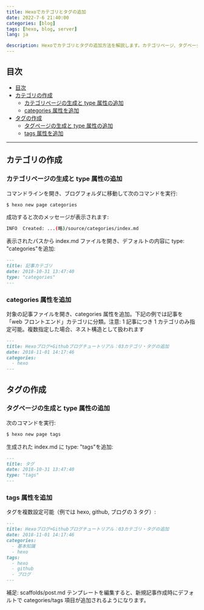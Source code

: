 ```yaml
---
title: Hexoでカテゴリとタグの追加
date: 2022-7-6 21:40:00
categories: [blog]
tags: [hexo, blog, server]
lang: ja

description: Hexoでカテゴリとタグの追加方法を解説します。カテゴリページ、タグページの生成から記事へのcategories属性・tags属性の追加まで網羅しています。
---
```


## 目次

- [目次](#%E7%9B%AE%E6%AC%A1)
- [カテゴリの作成](#%E3%82%AB%E3%83%86%E3%82%B4%E3%83%AA%E3%81%AE%E4%BD%9C%E6%88%90)
  - [カテゴリページの生成と type 属性の追加](#%E3%82%AB%E3%83%86%E3%82%B4%E3%83%AA%E3%83%9A%E3%83%BC%E3%82%B8%E3%81%AE%E7%94%9F%E6%88%90%E3%81%A8-type-%E5%B1%9E%E6%80%A7%E3%81%AE%E8%BF%BD%E5%8A%A0)
  - [categories 属性を追加](#categories-%E5%B1%9E%E6%80%A7%E3%82%92%E8%BF%BD%E5%8A%A0)
- [タグの作成](#%E3%82%BF%E3%82%B0%E3%81%AE%E4%BD%9C%E6%88%90)
  - [タグページの生成と type 属性の追加](#%E3%82%BF%E3%82%B0%E3%83%9A%E3%83%BC%E3%82%B8%E3%81%AE%E7%94%9F%E6%88%90%E3%81%A8-type-%E5%B1%9E%E6%80%A7%E3%81%AE%E8%BF%BD%E5%8A%A0)
  - [tags 属性を追加](#tags-%E5%B1%9E%E6%80%A7%E3%82%92%E8%BF%BD%E5%8A%A0)

---

## カテゴリの作成

### カテゴリページの生成と type 属性の追加

コマンドラインを開き、ブログフォルダに移動して次のコマンドを実行:

```bash
$ hexo new page categories
```

成功すると次のメッセージが表示されます:

```bash
INFO  Created: ...(略)/source/categories/index.md
```

表示されたパスから index.md ファイルを開き、デフォルトの内容に type: "categories"を追加:

```markdown
---
title: 記事カテゴリ
date: 2018-10-31 13:47:40
type: "categories"
---
```

### categories 属性を追加

対象の記事ファイルを開き、categories 属性を追加。下記の例では記事を「web フロントエンド」カテゴリに分類。注意: 1 記事につき 1 カテゴリのみ指定可能。複数指定した場合、ネスト構造として扱われます

```markdown
---
title: Hexoブログ+Githubブログチュートリアル：03カテゴリ・タグの追加
date: 2018-11-01 14:17:46
categories:
  - hexo
---
```

## タグの作成

### タグページの生成と type 属性の追加

次のコマンドを実行:

```bash
$ hexo new page tags
```

生成された index.md に type: "tags"を追加:

```markdown
---
title: タグ
date: 2018-10-31 13:47:40
type: "tags"
---
```

### tags 属性を追加

タグを複数設定可能（例では hexo, github, ブログの 3 タグ）:

```markdown
---
title: Hexoブログ+Githubブログチュートリアル：03カテゴリ・タグの追加
date: 2018-11-01 14:17:46
categories:
  - 基本知識
  - hexo
tags:
  - hexo
  - github
  - ブログ
---
```

補足: scaffolds/post.md テンプレートを編集すると、新規記事作成時にデフォルトで categories/tags 項目が追加されるようになります。
